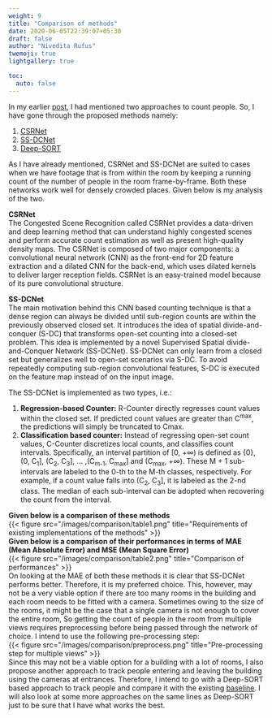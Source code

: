 ```yaml
---
weight: 9
title: "Comparison of methods"
date: 2020-06-05T22:39:07+05:30
draft: false
author: "Nivedita Rufus"
twemoji: true
lightgallery: true

toc:
  auto: false
---
```


In my earlier [post](https://niveditarufus.github.io/posts/mybaseline/), I had mentioned two approaches to count people. So, I have gone through the proposed methods namely:
1. [CSRNet](https://arxiv.org/pdf/1802.10062.pdf)
2. [SS-DCNet](https://arxiv.org/pdf/2001.01886.pdf)
3. [Deep-SORT](https://arxiv.org/pdf/1703.07402.pdf)  

As I have already mentioned, CSRNet and SS-DCNet are suited to cases when we have footage that is from within the room by keeping a running count of the number of people in the room frame-by-frame. Both these networks work well for densely crowded places. Given below is my analysis of the two.  

**CSRNet**  
The Congested Scene Recognition called CSRNet provides a data-driven and deep learning method that can understand highly congested scenes and perform accurate count estimation as well as present high-quality density maps. The CSRNet is composed of two major components: a convolutional neural network (CNN) as the front-end for 2D feature extraction and a dilated CNN for the back-end, which uses dilated kernels to deliver larger reception fields. CSRNet is an easy-trained model because of its pure convolutional structure.  
  
**SS-DCNet**  
The main motivation behind this CNN based counting technique is that a  dense region can always be divided until sub-region counts are within the previously observed closed set. It introduces the idea of spatial divide-and-conquer (S-DC) that transforms open-set counting into a closed-set problem. This idea is implemented by a novel Supervised Spatial divide-and-Conquer Network (SS-DCNet). SS-DCNet can only learn from a closed set but generalizes well to open-set scenarios via S-DC. To avoid repeatedly computing sub-region convolutional features, S-DC is executed on the feature map instead of on the input image.  

The SS-DCNet is implemented as two types, i.e.:
1. **Regression-based Counter:** R-Counter directly regresses count values within the closed set. If predicted count values are greater than C<sup>max</sup>, the predictions will simply be truncated to Cmax.  
2. **Classification based counter:** Instead of regressing open-set count values, C-Counter discretizes local counts, and classifies count intervals. Specifically, an interval partition of [0, +∞) is defined as {0}, (0, C<sub>1</sub>], (C<sub>2</sub>, C<sub>3</sub>], ... ,(C<sub>m-1</sub>, C<sub>max</sub>] and (C<sub>max</sub>, +∞). These M + 1 sub-intervals are labeled to the 0-th to the M-th classes, respectively. For example, if a count value falls into (C<sub>2</sub>, C<sub>3</sub>], it is labeled as the 2-nd class. The median of each sub-interval can be adopted when recovering the count from the interval.  

**Given below is a comparison of these methods**  
{{< figure src="/images/comparison/table1.png" title="Requirements of existing implementations of the methods" >}}  
**Given below is a comparison of their performances in terms of MAE (Mean Absolute Error) and MSE (Mean Square Error)**  
{{< figure src="/images/comparison/table2.png" title="Comparison of performances" >}}  
On looking at the MAE of both these methods it is clear that SS-DCNet performs better. Therefore, it is my preferred choice. This, however, may not be a very viable option if there are too many rooms in the building and each room needs to be fitted with a camera. Sometimes owing to the size of the rooms, it might be the case that a single camera is not enough to cover the entire room, So getting the count of people in the room from multiple views requires preprocessing before being passed through the network of choice.
I intend to use the following pre-processing step:  
{{< figure src="/images/comparison/preprocess.png" title="Pre-processing step for multiple views" >}}  
Since this may not be a viable option for a building with a lot of rooms, I also propose another approach to track people entering and leaving the building using the cameras at entrances.
Therefore, I intend to go with a Deep-SORT based approach to track people and compare it with the existing [baseline](https://niveditarufus.github.io/posts/mybaseline/). I will also look at some more approaches on the same lines as Deep-SORT just to be sure that I have what works the best.


